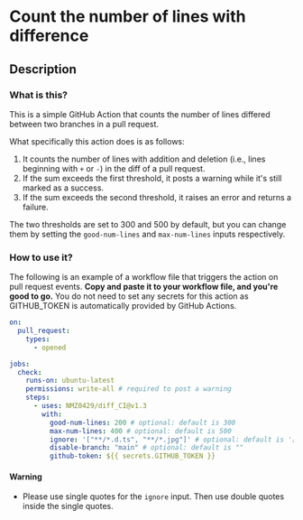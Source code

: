 # Count the number of lines with difference

## Description

### What is this?

This is a simple GitHub Action that counts the number of lines differed between two branches in a pull request.

What specifically this action does is as follows:

1. It counts the number of lines with addition and deletion (i.e., lines beginning with `+` or `-`) in the diff of a pull request.
2. If the sum exceeds the first threshold, it posts a warning while it's still marked as a success.
3. If the sum exceeds the second threshold, it raises an error and returns a failure.

The two thresholds are set to 300 and 500 by default, but you can change them by setting the `good-num-lines` and `max-num-lines` inputs respectively.

### How to use it?

The following is an example of a workflow file that triggers the action on pull request events.
**Copy and paste it to your workflow file, and you're good to go.**
You do not need to set any secrets for this action as GITHUB_TOKEN is automatically provided by GitHub Actions.

```yaml
on:
  pull_request:
    types:
      - opened

jobs:
  check:
    runs-on: ubuntu-latest
    permissions: write-all # required to post a warning
    steps:
      - uses: NMZ0429/diff_CI@v1.3
        with:
          good-num-lines: 200 # optional: default is 300
          max-num-lines: 400 # optional: default is 500
          ignore: '["**/*.d.ts", "**/*.jpg"]' # optional: default is '[]'
          disable-branch: "main" # optional: default is ""
          github-token: ${{ secrets.GITHUB_TOKEN }}
```

#### Warning

- Please use single quotes for the `ignore` input. Then use double quotes inside the single quotes.
